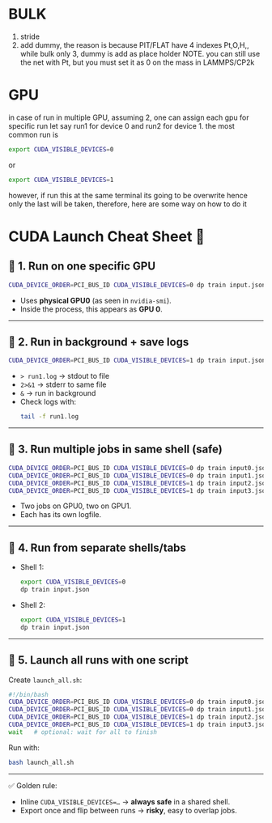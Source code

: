# BULK
1) stride 
2) add dummy, the reason is because PIT/FLAT have 4 indexes Pt,O,H,, while bulk only 3, dummy is add as place holder
NOTE. you can still use the net with Pt, but you must set it as 0 on the mass in LAMMPS/CP2k

# GPU 
in case of run in multiple GPU, assuming 2, one can assign each gpu for specific run let say run1 for device 0 and run2 for device 1.
the most common run is 
```bash
export CUDA_VISIBLE_DEVICES=0
```
or 
```bash
export CUDA_VISIBLE_DEVICES=1
```
however, if run this at the same terminal its going to be overwrite hence only the last will be taken, therefore, here are some way on how to do it 
# CUDA Launch Cheat Sheet 📝

## 🔹 1. Run on one specific GPU
```bash
CUDA_DEVICE_ORDER=PCI_BUS_ID CUDA_VISIBLE_DEVICES=0 dp train input.json
```
- Uses **physical GPU0** (as seen in `nvidia-smi`).  
- Inside the process, this appears as **GPU 0**.  

---

## 🔹 2. Run in background + save logs
```bash
CUDA_DEVICE_ORDER=PCI_BUS_ID CUDA_VISIBLE_DEVICES=1 dp train input.json > run1.log 2>&1 &
```
- `> run1.log` → stdout to file  
- `2>&1` → stderr to same file  
- `&` → run in background  
- Check logs with:
  ```bash
  tail -f run1.log
  ```

---

## 🔹 3. Run multiple jobs in same shell (safe)
```bash
CUDA_DEVICE_ORDER=PCI_BUS_ID CUDA_VISIBLE_DEVICES=0 dp train input0.json > run0.log 2>&1 &
CUDA_DEVICE_ORDER=PCI_BUS_ID CUDA_VISIBLE_DEVICES=0 dp train input1.json > run1.log 2>&1 &
CUDA_DEVICE_ORDER=PCI_BUS_ID CUDA_VISIBLE_DEVICES=1 dp train input2.json > run2.log 2>&1 &
CUDA_DEVICE_ORDER=PCI_BUS_ID CUDA_VISIBLE_DEVICES=1 dp train input3.json > run3.log 2>&1 &
```
- Two jobs on GPU0, two on GPU1.  
- Each has its own logfile.  

---

## 🔹 4. Run from separate shells/tabs
- Shell 1:
  ```bash
  export CUDA_VISIBLE_DEVICES=0
  dp train input.json
  ```
- Shell 2:
  ```bash
  export CUDA_VISIBLE_DEVICES=1
  dp train input.json
  ```

---

## 🔹 5. Launch all runs with one script
Create `launch_all.sh`:
```bash
#!/bin/bash
CUDA_DEVICE_ORDER=PCI_BUS_ID CUDA_VISIBLE_DEVICES=0 dp train input0.json > run0.log 2>&1 &
CUDA_DEVICE_ORDER=PCI_BUS_ID CUDA_VISIBLE_DEVICES=0 dp train input1.json > run1.log 2>&1 &
CUDA_DEVICE_ORDER=PCI_BUS_ID CUDA_VISIBLE_DEVICES=1 dp train input2.json > run2.log 2>&1 &
CUDA_DEVICE_ORDER=PCI_BUS_ID CUDA_VISIBLE_DEVICES=1 dp train input3.json > run3.log 2>&1 &
wait   # optional: wait for all to finish
```
Run with:
```bash
bash launch_all.sh
```

---

✅ Golden rule:  
- Inline `CUDA_VISIBLE_DEVICES=…` → **always safe** in a shared shell.  
- Export once and flip between runs → **risky**, easy to overlap jobs.  
